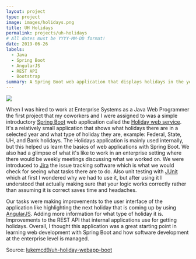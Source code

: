 ```yaml
---
layout: project
type: project
image: images/holidays.png
title: UH Holidays
permalink: projects/uh-holidays
# All dates must be YYYY-MM-DD format!
date: 2019-06-26
labels:
  - Java
  - Spring Boot
  - AngularJS
  - REST API
  - Bootstrap
summary: A Spring Boot web application that displays holidays in the year.
---
```


<img class="ui image" src="{{ site.baseurl }}/images/holidays.png">

When I was hired to work at Enterprise Systems as a Java Web Programmer the first project that my coworkers and I were assigned to was a simple introductory [Spring Boot](https://spring.io/projects/spring-boot) web application called the [Holiday web service](https://www.hawaii.edu/its/ws/holiday/). It's a relatively small application that shows what holidays there are in a selected year and what type of holiday they are, example: Federal, State, UH, and Bank holidays. The Holidays application is mainly used internally, but this helped us learn the basics of web applications with Spring Boot. We also had a glimpse of what it's like to work in an enterprise setting where there would be weekly meetings discussing what we worked on. We were introduced to [Jira](https://www.atlassian.com/software/jira) the issue tracking software which is what we would check for seeing what tasks there are to do. Also unit testing with [JUnit](https://junit.org/junit5/) which at first I wondered why we had to use it, but after using it I understood that actually making sure that your logic works correctly rather than assuming it is correct saves time and headaches.

Our tasks were making improvements to the user interface of the application like highlighting the next holiday that is coming up by using [AngularJS](https://angularjs.org/). Adding more information for what type of holiday it is. Improvements to the REST API that internal applications use for getting holidays. Overall, I thought this application was a great starting point in learning web development with Spring Boot and how software development at the enterprise level is managed.

Source: <a href="https://github.com/lukemcd9/uh-holiday-webapp-boot"><i class="large github icon "></i>lukemcd9/uh-holiday-webapp-boot</a>
